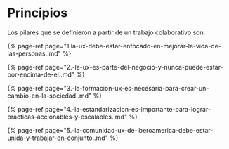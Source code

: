 # Principios

Los pilares que se definieron a partir de un trabajo colaborativo son:

{% page-ref page="1.la-ux-debe-estar-enfocado-en-mejorar-la-vida-de-las-personas..md" %}

{% page-ref page="2.-la-ux-es-parte-del-negocio-y-nunca-puede-estar-por-encima-de-el..md" %}

{% page-ref page="3.-la-formacion-ux-es-necesaria-para-crear-un-cambio-en-la-sociedad..md" %}

{% page-ref page="4.-la-estandarizacion-es-importante-para-lograr-practicas-accionables-y-escalables..md" %}

{% page-ref page="5.-la-comunidad-ux-de-iberoamerica-debe-estar-unida-y-trabajar-en-conjunto..md" %}

